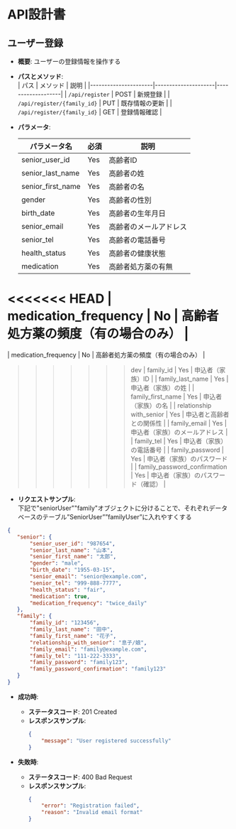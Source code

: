 # API設計書

## ユーザー登録

- **概要**: ユーザーの登録情報を操作する
- **パスとメソッド**:  
  | パス                   | メソッド               | 説明               |
  |----------------------|---------------------|-------------------|
  | `/api/register`      | POST                | 新規登録           |
  | `/api/register/{family_id}` | PUT                 | 既存情報の更新     |
  | `/api/register/{family_id}` | GET                 | 登録情報確認       |
- **パラメータ**:  

  | パラメータ名                     | 必須 | 説明                               |
  |----------------------------------|------|------------------------------------|
  | senior_user_id                   | Yes  | 高齢者ID                           |
  | senior_last_name                 | Yes  | 高齢者の姓                         |
  | senior_first_name                | Yes  | 高齢者の名                         |
  | gender                           | Yes  | 高齢者の性別                       |
  | birth_date                       | Yes  | 高齢者の生年月日                   |
  | senior_email                     | Yes  | 高齢者のメールアドレス             |
  | senior_tel                       | Yes  | 高齢者の電話番号                   |
  | health_status                    | Yes  | 高齢者の健康状態                   |
  | medication                       | Yes  | 高齢者処方薬の有無                 |
<<<<<<< HEAD
  | medication_frequency               | No   | 高齢者処方薬の頻度（有の場合のみ） |
=======
  | medication_frequency                | No   | 高齢者処方薬の頻度（有の場合のみ） |
>>>>>>> dev
  | family_id                          | Yes  | 申込者（家族）ID                   |
  | family_last_name                   | Yes  | 申込者（家族）の姓                 |
  | family_first_name                  | Yes  | 申込者（家族）の名                 |
  | relationship with_senior         | Yes  | 申込者と高齢者との関係性           |
  | family_email                       | Yes  | 申込者（家族）のメールアドレス     |
  | family_tel                         | Yes  | 申込者（家族）の電話番号           |
  | family_password                    | Yes  | 申込者（家族）のパスワード         |
  | family_password_confirmation       | Yes  | 申込者（家族）のパスワード（確認） |


- **リクエストサンプル**:  
  下記で"seniorUser""family"オブジェクトに分けることで、それぞれデータベースのテーブル”SeniorUser””familyUser”に入れやすくする
 ```json
 {
    "senior": {
        "senior_user_id": "987654",
        "senior_last_name": "山本",
        "senior_first_name": "太郎",
        "gender": "male",
        "birth_date": "1955-03-15",
        "senior_email": "senior@example.com",
        "senior_tel": "999-888-7777",
        "health_status": "fair",
        "medication": true,
        "medication_frequency": "twice_daily"
    },
    "family": {
        "family_id": "123456",
        "family_last_name": "田中",
        "family_first_name": "花子",
        "relationship_with_senior": "息子/娘",
        "family_email": "family@example.com",
        "family_tel": "111-222-3333",
        "family_password": "family123",
        "family_password_confirmation": "family123"
    }
}
 ```
 
- **成功時**:
    - **ステータスコード**: 201 Created
    - **レスポンスサンプル**:
        ```json
        {
            "message": "User registered successfully"
        }
        ```

- **失敗時**:
    - **ステータスコード**: 400 Bad Request
    - **レスポンスサンプル**:
        ```json
        {
            "error": "Registration failed",
            "reason": "Invalid email format"
        }
        ```

